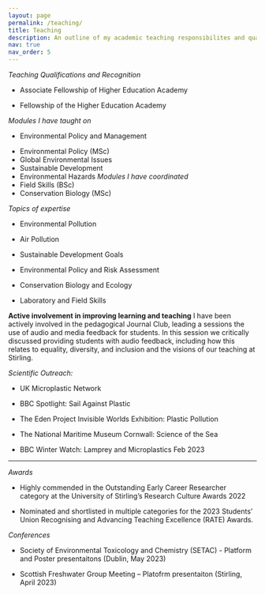 ```yaml
---
layout: page
permalink: /teaching/
title: Teaching
description: An outline of my academic teaching responsibilites and quailifcations 
nav: true
nav_order: 5
---
```


*Teaching Qualifications and Recognition*
- Associate Fellowship of Higher Education Academy
+ Fellowship of the Higher Education Academy

*Modules I have taught on* 
- Environmental Policy and Management
+ Environmental Policy (MSc)
+ Global Environmental Issues
+ Sustainable Development
+ Environmental Hazards
*Modules I have coordinated* 
+ Field Skills (BSc)
+ Conservation Biology (MSc)

*Topics of expertise*
+ Environmental Pollution
- Air Pollution
* Sustainable Development Goals
+ Environmental Policy and Risk Assessment
- Conservation Biology and Ecology
* Laboratory and Field Skills

**Active involvement in improving learning and teaching**
I have been actively involved in the pedagogical Journal Club, leading a sessions the use of audio and media feedback for students. In this session we critically discussed providing students with audio feedback, including how this relates to equality, diversity, and inclusion and the visions of our teaching at Stirling. 
  
*Scientific Outreach:*
+ UK Microplastic Network
* BBC Spotlight: Sail Against Plastic
- The Eden Project Invisible Worlds Exhibition: Plastic Pollution
+ The National Maritime Museum Cornwall: Science of the Sea
* BBC Winter Watch: Lamprey and Microplastics Feb 2023

----

*Awards*
+ Highly commended in the Outstanding Early Career Researcher category at the University of Stirling’s Research Culture Awards 2022
- Nominated and shortlisted in multiple categories for the 2023 Students’ Union Recognising and Advancing Teaching Excellence (RATE) Awards.

*Conferences*
+ Society of Environmental Toxicology and Chemistry (SETAC) - Platform and Poster presentaitons (Dublin, May 2023)
- Scottish Freshwater Group Meeting – Platofrm presentaiton (Stirling, April 2023)

